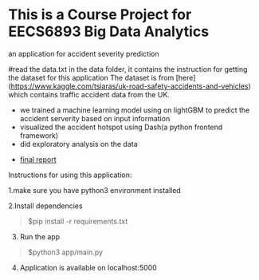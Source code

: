 # This is a Course Project for EECS6893 Big Data Analytics
 an application for accident severity prediction

#read the data.txt in the data folder, it contains the instruction for getting the dataset for this application
The dataset is from [here] (https://www.kaggle.com/tsiaras/uk-road-safety-accidents-and-vehicles) which contains traffic accident data from the UK.

- we trained a machine learning model using on lightGBM to predict the accident serverity based on input information
- visualized the accident hotspot using Dash(a python frontend framework)
- did exploratory analysis on the data 

* [final report](report/final-report.pdf)

Instructions for using this application:

1.make sure you have python3 environment installed

2.Install dependencies
> $pip install -r requirements.txt

3. Run the app
> $python3 app/main.py

4. Application is available on localhost:5000



